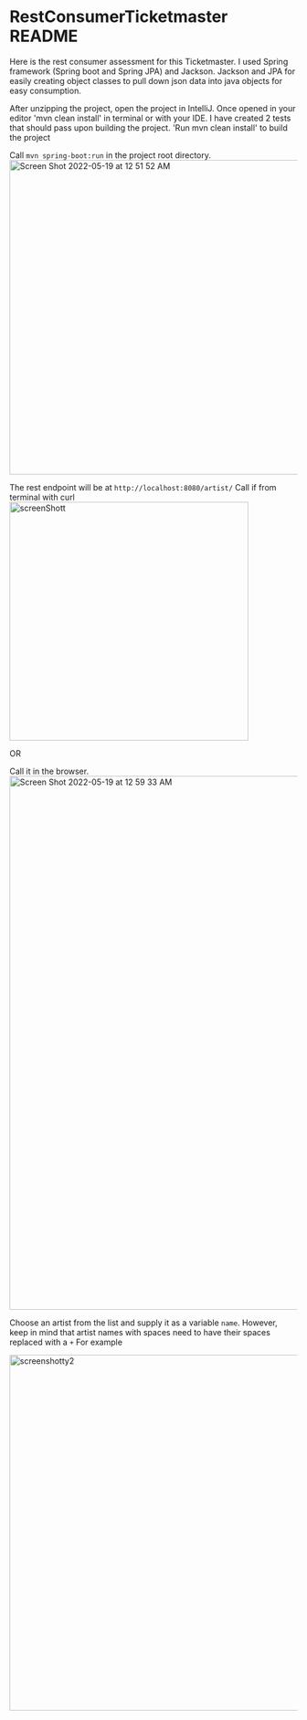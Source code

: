 # RestConsumerTicketmaster README

Here is the rest consumer assessment for this Ticketmaster.
I used Spring framework (Spring boot and Spring JPA) and Jackson.
Jackson and JPA for easily creating object classes to pull down json data into java objects for easy consumption.

After unzipping the project, open the project in IntelliJ.
Once opened in your editor 'mvn clean install' in terminal or with your IDE.
I have created 2 tests that should pass upon building the project. 
'Run mvn clean install' to build the project 


Call `mvn spring-boot:run` in the project root directory.      
<img width="551" alt="Screen Shot 2022-05-19 at 12 51 52 AM" src="https://user-images.githubusercontent.com/25803933/169246833-bc58dc2c-d3ee-47d7-891e-c542aa9205b1.png">



The rest endpoint will be at `http://localhost:8080/artist/`
Call if from terminal with curl
<img width="418" alt="screenShott" src="https://user-images.githubusercontent.com/25803933/169246798-de147a8b-426b-49d5-a20d-8ad0a0adaefc.png">

OR

Call it in the browser.
<img width="935" alt="Screen Shot 2022-05-19 at 12 59 33 AM" src="https://user-images.githubusercontent.com/25803933/169246778-6be37829-040b-4300-b72b-1061b03ec4e4.png">



Choose an artist from the list and supply it as a variable `name`.
However, keep in mind that artist names with spaces need to have their spaces replaced with a `+`
For example

<img width="623" alt="screenshotty2" src="https://user-images.githubusercontent.com/25803933/169246650-c87f63bb-db82-427f-ac88-3548a3b17bd2.png">
